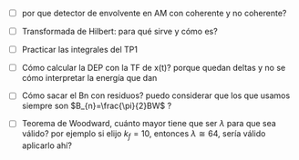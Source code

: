 - [ ] por que detector de envolvente en AM con coherente y no coherente?
- [ ] Transformada de Hilbert: para qué sirve y cómo es?
- [ ] Practicar las integrales del TP1
- [ ] Cómo calcular la DEP con la TF de x(t)? porque quedan deltas y no se cómo interpretar la energía que dan
- [ ] Cómo sacar el Bn con residuos? puedo considerar que los que usamos siempre son $B_{n}=\frac{\pi}{2}BW$ ?
- [ ] Teorema de Woodward, cuánto mayor tiene que ser $\lambda$ para que sea válido? por ejemplo si elijo $k_{f}=10$, entonces $\lambda \cong 64$, sería válido aplicarlo ahí?



